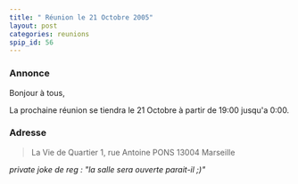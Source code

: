 ```yaml
---
title: " Réunion le 21 Octobre 2005"
layout: post
categories: reunions
spip_id: 56
---
```

### Annonce ###
Bonjour à tous,

La prochaine réunion se tiendra le 21 Octobre à partir de 19:00 jusqu'a 0:00.

### Adresse ###

> La Vie de Quartier
> 1, rue Antoine PONS
> 13004 Marseille


*private joke de reg : "la salle sera ouverte parait-il ;)"*